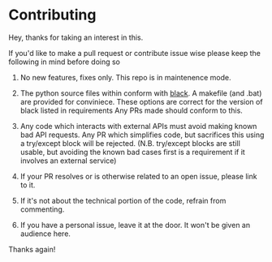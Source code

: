 # Contributing

Hey, thanks for taking an interest in this.

If you'd like to make a pull request or contribute issue wise
please keep the following in mind before doing so

1. No new features, fixes only. This repo is in maintenence mode.

2. The python source files within conform with [black](https://github.com/ambv/black).
  A makefile (and .bat) are provided for conviniece. 
  These options are correct for the version of black listed in requirements
  Any PRs made should conform to this.

3. Any code which interacts with external APIs must avoid making known bad API requests. 
  Any PR which simplifies code, but sacrifices this using a try/except block will be rejected.
  (N.B. try/except blocks are still usable, 
  but avoiding the known bad cases first is a requirement if it involves an external service)

4. If your PR resolves or is otherwise related to an open issue, please link to it.

5. If it's not about the technical portion of the code, refrain from commenting.

6. If you have a personal issue, leave it at the door. It won't be given an audience here.

Thanks again!
